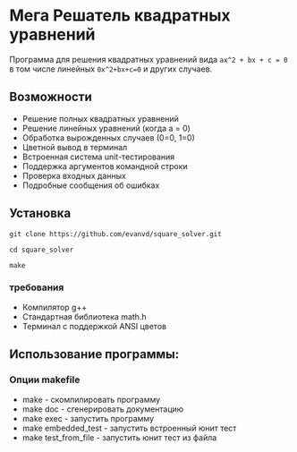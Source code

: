 # Мега Решатель квадратных уравнений

Программа для решения квадратных уравнений вида `ax^2 + bx + c = 0` в том числе линейных `0x^2+bx+c=0` и других случаев.

## Возможности
- Решение полных квадратных уравнений
- Решение линейных уравнений (когда a = 0)
- Обработка вырожденных случаев (0=0, 1=0)
- Цветной вывод в терминал
- Встроенная система unit-тестирования
- Поддержка аргументов командной строки
- Проверка входных данных
- Подробные сообщения об ошибках

## Установка
```
git clone https://github.com/evanvd/square_solver.git

cd square_solver

make
```

### требования

- Компилятор g++
- Стандартная библиотека math.h
- Терминал с поддержкой ANSI цветов

## Использование программы:

### Опции makefile
- make - скомпилировать программу
- make doc - сгенерировать документацию
- make exec - запустить программу
- make embedded_test - запустить встроенный юнит тест
- make test_from_file - запустить юнит тест из файла



